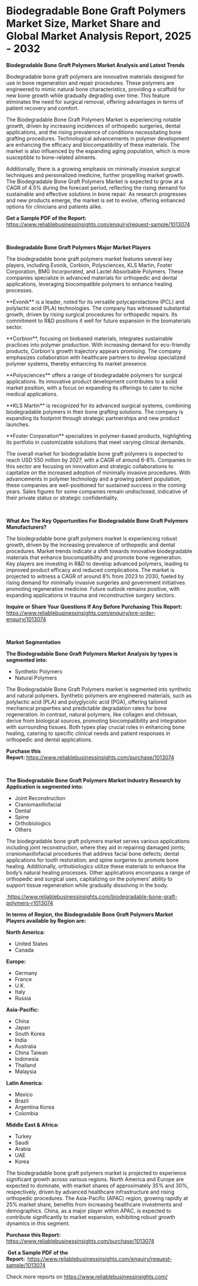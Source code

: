 <p><h1>Biodegradable Bone Graft Polymers Market Size, Market Share and Global Market Analysis Report, 2025 - 2032</h1></p><p><strong>Biodegradable Bone Graft Polymers Market Analysis and Latest Trends</strong></p>
<p><p>Biodegradable bone graft polymers are innovative materials designed for use in bone regeneration and repair procedures. These polymers are engineered to mimic natural bone characteristics, providing a scaffold for new bone growth while gradually degrading over time. This feature eliminates the need for surgical removal, offering advantages in terms of patient recovery and comfort.</p><p>The Biodegradable Bone Graft Polymers Market is experiencing notable growth, driven by increasing incidences of orthopedic surgeries, dental applications, and the rising prevalence of conditions necessitating bone grafting procedures. Technological advancements in polymer development are enhancing the efficacy and biocompatibility of these materials. The market is also influenced by the expanding aging population, which is more susceptible to bone-related ailments.</p><p>Additionally, there is a growing emphasis on minimally invasive surgical techniques and personalized medicine, further propelling market growth. The Biodegradable Bone Graft Polymers Market is expected to grow at a CAGR of 4.5% during the forecast period, reflecting the rising demand for sustainable and effective solutions in bone repair. As research progresses and new products emerge, the market is set to evolve, offering enhanced options for clinicians and patients alike.</p></p>
<p><strong>Get a Sample PDF of the Report:&nbsp;</strong> <a href="https://www.reliablebusinessinsights.com/enquiry/request-sample/1013074?utm_campaign=2738&utm_medium=2&utm_source=Github&utm_content=ia&utm_term=06032025&utm_id=biodegradable-bone-graft-polymers">https://www.reliablebusinessinsights.com/enquiry/request-sample/1013074</a></p>
<p>&nbsp;</p>
<p><strong>Biodegradable Bone Graft Polymers Major Market Players</strong></p>
<p><p>The biodegradable bone graft polymers market features several key players, including Evonik, Corbion, Polysciences, KLS Martin, Foster Corporation, BMG Incorporated, and Lactel Absorbable Polymers. These companies specialize in advanced materials for orthopedic and dental applications, leveraging biocompatible polymers to enhance healing processes.</p><p>**Evonik** is a leader, noted for its versatile polycaprolactone (PCL) and polylactic acid (PLA) technologies. The company has witnessed substantial growth, driven by rising surgical procedures for orthopedic repairs. Its commitment to R&D positions it well for future expansion in the biomaterials sector.</p><p>**Corbion**, focusing on biobased materials, integrates sustainable practices into polymer production. With increasing demand for eco-friendly products, Corbion's growth trajectory appears promising. The company emphasizes collaboration with healthcare partners to develop specialized polymer systems, thereby enhancing its market presence.</p><p>**Polysciences** offers a range of biodegradable polymers for surgical applications. Its innovative product development contributes to a solid market position, with a focus on expanding its offerings to cater to niche medical applications.</p><p>**KLS Martin** is recognized for its advanced surgical systems, combining biodegradable polymers in their bone grafting solutions. The company is expanding its footprint through strategic partnerships and new product launches.</p><p>**Foster Corporation** specializes in polymer-based products, highlighting its portfolio in customizable solutions that meet varying clinical demands.</p><p>The overall market for biodegradable bone graft polymers is expected to reach USD 550 million by 2027, with a CAGR of around 6-8%. Companies in this sector are focusing on innovation and strategic collaborations to capitalize on the increased adoption of minimally invasive procedures. With advancements in polymer technology and a growing patient population, these companies are well-positioned for sustained success in the coming years. Sales figures for some companies remain undisclosed, indicative of their private status or strategic confidentiality.</p></p>
<p>&nbsp;</p>
<p><strong>What Are The Key Opportunities For Biodegradable Bone Graft Polymers Manufacturers?</strong></p>
<p><p>The biodegradable bone graft polymers market is experiencing robust growth, driven by the increasing prevalence of orthopedic and dental procedures. Market trends indicate a shift towards innovative biodegradable materials that enhance biocompatibility and promote bone regeneration. Key players are investing in R&D to develop advanced polymers, leading to improved product efficacy and reduced complications. The market is projected to witness a CAGR of around 8% from 2023 to 2030, fueled by rising demand for minimally invasive surgeries and government initiatives promoting regenerative medicine. Future outlook remains positive, with expanding applications in trauma and reconstructive surgery sectors.</p></p>
<p><strong>Inquire or Share Your Questions If Any Before Purchasing This Report:</strong> <a href="https://www.reliablebusinessinsights.com/enquiry/pre-order-enquiry/1013074?utm_campaign=2738&utm_medium=2&utm_source=Github&utm_content=ia&utm_term=06032025&utm_id=biodegradable-bone-graft-polymers">https://www.reliablebusinessinsights.com/enquiry/pre-order-enquiry/1013074</a></p>
<p>&nbsp;</p>
<p><strong>Market Segmentation</strong></p>
<p><strong>The Biodegradable Bone Graft Polymers Market Analysis by types is segmented into:</strong></p>
<p><ul><li>Synthetic Polymers</li><li>Natural Polymers</li></ul></p>
<p><p>The Biodegradable Bone Graft Polymers market is segmented into synthetic and natural polymers. Synthetic polymers are engineered materials, such as polylactic acid (PLA) and polyglycolic acid (PGA), offering tailored mechanical properties and predictable degradation rates for bone regeneration. In contrast, natural polymers, like collagen and chitosan, derive from biological sources, promoting biocompatibility and integration with surrounding tissues. Both types play crucial roles in enhancing bone healing, catering to specific clinical needs and patient responses in orthopedic and dental applications.</p></p>
<p><strong>Purchase this Report:&nbsp;</strong><a href="https://www.reliablebusinessinsights.com/purchase/1013074?utm_campaign=2738&utm_medium=2&utm_source=Github&utm_content=ia&utm_term=06032025&utm_id=biodegradable-bone-graft-polymers">https://www.reliablebusinessinsights.com/purchase/1013074</a></p>
<p>&nbsp;</p>
<p><strong>The Biodegradable Bone Graft Polymers Market Industry Research by Application is segmented into:</strong></p>
<p><ul><li>Joint Reconstruction</li><li>Craniomaxillofacial</li><li>Dental</li><li>Spine</li><li>Orthobiologics</li><li>Others</li></ul></p>
<p><p>The biodegradable bone graft polymers market serves various applications including joint reconstruction, where they aid in repairing damaged joints; craniomaxillofacial procedures that address facial bone defects; dental applications for tooth restoration; and spine surgeries to promote bone healing. Additionally, orthobiologics utilize these materials to enhance the body’s natural healing processes. Other applications encompass a range of orthopedic and surgical uses, capitalizing on the polymers' ability to support tissue regeneration while gradually dissolving in the body.</p></p>
<p><a href="https://www.reliablebusinessinsights.com/biodegradable-bone-graft-polymers-r1013074?utm_campaign=2738&utm_medium=2&utm_source=Github&utm_content=ia&utm_term=06032025&utm_id=biodegradable-bone-graft-polymers">&nbsp;https://www.reliablebusinessinsights.com/biodegradable-bone-graft-polymers-r1013074</a></p>
<p><strong>In terms of Region, the Biodegradable Bone Graft Polymers Market Players available by Region are:</strong></p>
<p>
    <p> <strong> North America: </strong>
        <ul>
            <li>United States</li>
            <li>Canada</li>
        </ul>
        </p> 
    <p> <strong> Europe: </strong>
        <ul>
            <li>Germany</li>
            <li>France</li>
            <li>U.K.</li>
            <li>Italy</li>
            <li>Russia</li>
        </ul>
        </p> 
    <p> <strong> Asia-Pacific: </strong>
        <ul>
            <li>China</li>
            <li>Japan</li>
            <li>South Korea</li>
            <li>India</li>
            <li>Australia</li>
            <li>China Taiwan</li>
            <li>Indonesia</li>
            <li>Thailand</li>
            <li>Malaysia</li>
        </ul>
        </p> 
    <p> <strong> Latin America: </strong>
        <ul>
            <li>Mexico</li>
            <li>Brazil</li>
            <li>Argentina Korea</li>
            <li>Colombia</li>
        </ul>
        </p> 
    <p> <strong> Middle East & Africa: </strong>
        <ul>
            <li>Turkey</li>
            <li>Saudi</li>
            <li>Arabia</li>
            <li>UAE</li>
            <li>Korea</li>
        </ul>
    </p>
    </p>
<p><p>The biodegradable bone graft polymers market is projected to experience significant growth across various regions. North America and Europe are expected to dominate, with market shares of approximately 35% and 30%, respectively, driven by advanced healthcare infrastructure and rising orthopedic procedures. The Asia-Pacific (APAC) region, growing rapidly at 25% market share, benefits from increasing healthcare investments and demographics. China, as a major player within APAC, is expected to contribute significantly to market expansion, exhibiting robust growth dynamics in this segment.</p></p>
<p><strong>Purchase this Report: </strong><a href="https://www.reliablebusinessinsights.com/purchase/1013074?utm_campaign=2738&utm_medium=2&utm_source=Github&utm_content=ia&utm_term=06032025&utm_id=biodegradable-bone-graft-polymers">https://www.reliablebusinessinsights.com/purchase/1013074</a></p>
<p>&nbsp;<strong>Get a Sample PDF of the Report:&nbsp;&nbsp;</strong><a href="https://www.reliablebusinessinsights.com/enquiry/request-sample/1013074?utm_campaign=2738&utm_medium=2&utm_source=Github&utm_content=ia&utm_term=06032025&utm_id=biodegradable-bone-graft-polymers">https://www.reliablebusinessinsights.com/enquiry/request-sample/1013074</a></p>
<p><strong></strong></p>
<p>Check more reports on <a href="https://www.reliablebusinessinsights.com/?utm_campaign=2738&utm_medium=2&utm_source=Github&utm_content=ia&utm_term=06032025&utm_id=biodegradable-bone-graft-polymers">https://www.reliablebusinessinsights.com/</a></p>